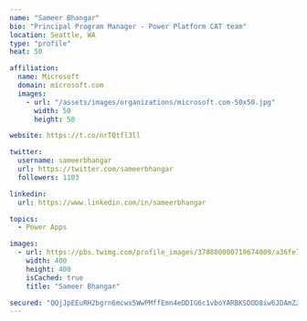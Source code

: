 ```yaml
---
name: "Sameer Bhangar"
bio: "Principal Program Manager - Power Platform CAT team"
location: Seattle, WA
type: "profile"
heat: 50

affiliation:
  name: Microsoft
  domain: microsoft.com
  images:
    - url: "/assets/images/organizations/microsoft.com-50x50.jpg"
      width: 50
      height: 50

website: https://t.co/nrTQtfl3ll

twitter:
  username: sameerbhangar
  url: https://twitter.com/sameerbhangar
  followers: 1103

linkedin:
  url: https://www.linkedin.com/in/sameerbhangar

topics:
  - Power Apps

images:
  - url: https://pbs.twimg.com/profile_images/378800000719674009/a36fe7ddfab1778b76e5793772e43798_400x400.jpeg
    width: 400
    height: 400
    isCached: true
    title: "Sameer Bhangar"

secured: "QQjJpEEuRH2bgrn6mcwx5WwPMffEmn4eDDIG6c1vboYARBKSDOD8iw6JDAmZzjRvkgbA4RB3YZryX39/zfzBZv5VABC8WbKhkh10/JHVP2lLyUY/Gl3med+3Iwk1BfQRGXYz52Wr8xu6e7rbjuePYjuHEKGDNSHLTHsjSCC1OXM6r8ibuJvUPZcJQwNk4tLdTgaIuipDf0WoKmBAl5QjZiX71FGUKW76CtqaeHWC1gGrLcH+OClqFhAE6hdUo1SACDLlOfDutufpiwlslVnV6A2ijleCjkHaQOLN3uieN7WeCfCxUWtZwyQPhE0DXr1HBURMJBLo8Fz5wDQAv80Cbr+HQgh9HcMqhdr/3dGukwvatN2kPSmO31P2yNO1/6Gc8CCdNm4tavE5s9igckuBpDeYRut9eIB0owbJAcmmM7M=;0EDgqKdueSNYBji4QhOHJw=="
---
```


